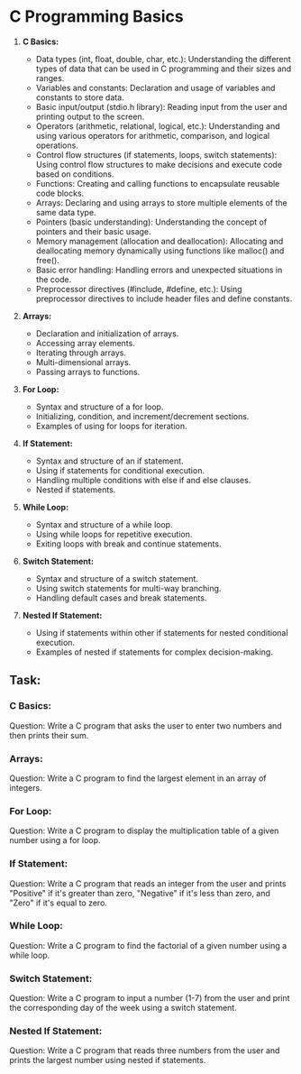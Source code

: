 # C Programming Basics

1. **C Basics:**
   - Data types (int, float, double, char, etc.): Understanding the different types of data that can be used in C programming and their sizes and ranges.
   - Variables and constants: Declaration and usage of variables and constants to store data.
   - Basic input/output (stdio.h library): Reading input from the user and printing output to the screen.
   - Operators (arithmetic, relational, logical, etc.): Understanding and using various operators for arithmetic, comparison, and logical operations.
   - Control flow structures (if statements, loops, switch statements): Using control flow structures to make decisions and execute code based on conditions.
   - Functions: Creating and calling functions to encapsulate reusable code blocks.
   - Arrays: Declaring and using arrays to store multiple elements of the same data type.
   - Pointers (basic understanding): Understanding the concept of pointers and their basic usage.
   - Memory management (allocation and deallocation): Allocating and deallocating memory dynamically using functions like malloc() and free().
   - Basic error handling: Handling errors and unexpected situations in the code.
   - Preprocessor directives (#include, #define, etc.): Using preprocessor directives to include header files and define constants.

2. **Arrays:**
   - Declaration and initialization of arrays.
   - Accessing array elements.
   - Iterating through arrays.
   - Multi-dimensional arrays.
   - Passing arrays to functions.

3. **For Loop:**
   - Syntax and structure of a for loop.
   - Initializing, condition, and increment/decrement sections.
   - Examples of using for loops for iteration.

4. **If Statement:**
   - Syntax and structure of an if statement.
   - Using if statements for conditional execution.
   - Handling multiple conditions with else if and else clauses.
   - Nested if statements.

5. **While Loop:**
   - Syntax and structure of a while loop.
   - Using while loops for repetitive execution.
   - Exiting loops with break and continue statements.

6. **Switch Statement:**
   - Syntax and structure of a switch statement.
   - Using switch statements for multi-way branching.
   - Handling default cases and break statements.

7. **Nested If Statement:**
   - Using if statements within other if statements for nested conditional execution.
   - Examples of nested if statements for complex decision-making.

## Task:
### C Basics:
Question: Write a C program that asks the user to enter two numbers and then prints their sum.

### Arrays:
Question: Write a C program to find the largest element in an array of integers.

### For Loop:
Question: Write a C program to display the multiplication table of a given number using a for loop.

### If Statement:
Question: Write a C program that reads an integer from the user and prints "Positive" if it's greater than zero, "Negative" if it's less than zero, and "Zero" if it's equal to zero.

### While Loop:
Question: Write a C program to find the factorial of a given number using a while loop.

### Switch Statement:
Question: Write a C program to input a number (1-7) from the user and print the corresponding day of the week using a switch statement.

### Nested If Statement:
Question: Write a C program that reads three numbers from the user and prints the largest number using nested if statements.
